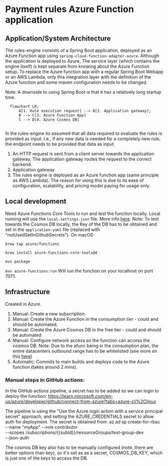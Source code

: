 # Payment rules Azure Function application

## Application/System Architecture
The rules-engine consists of a Spring Boot application, deployed as an Azure Function app using `spring-cloud-function-adapter-azure`. 
Although the application is deployed to Azure, The service layer (which contains the engine itself) is kept separate from 
knowing about the Azure Function setup. To replace the Azure function app with a regular Spring Boot Webapp or an AWS Lambda, 
only this integration layer with the definition of the Azure function and some maven configuration needs to be changed.

Note: A downside to using Spring Boot is that it has a relatively long startup time. 

```mermaid
  flowchart LR;
      A[1. Rule execution request] --> B[2. Application gateway];
      B --> C[3. Azure Function App]
      C --> D[4. Azure Cosmos DB]
      
```

In the rules-engine its assumed that all data required to evaluate the rules is provided as input. 
I.e., if any new data is needed for a completely new rule, the endpoint needs to be provided that data as input. 

1. An HTTP request is sent from a client server towards the application gateway. The application gateway routes the request to
the correct backend.
2. Application gateway
3. The rules engine is deployed as an Azure function app (same principle as AWS Lambda). The reason for using this is due to its 
ease of configuration, scalability, and pricing model paying for usage only. 


## Local development

Need Azure Functions Core Tools to run and test the function locally.
Local running will use the `local.settings.json` file. More info [here](https://learn.microsoft.com/en-us/azure/azure-functions/functions-run-local?tabs=macos%2Cisolated-process%2Cnode-v4%2Cpython-v2%2Chttp-trigger%2Ccontainer-apps&pivots=programming-language-java).
Note: To test towards the Cosmos DB locally, the Key of the DB has to be obtained and set in the `application.yaml` file (replaced with "notUsedSetInGithubSecrets").
On macOS:

`
brew tap azure/functions
`

`
brew install azure-functions-core-tools@4
`

`
mvn package
`

`
mvn azure-functions:run
`
 Will run the function on your localhost on port 7071.

## Infrastructure
Created in Azure.

1. Manual: Create a new subscription.
2. Manual: Create the Azure Function in the consumption tier - could and should be automated.
3. Manual: Create the Azure Cosmos DB in the free tier - could and should be automated.
4. Manual: Configure network access so the function can access the cosmos DB. 
Note: Due to the afunc being in the consumption plan, the entire datacenters outbound range has to be whitelisted (see more on this [here](https://learn.microsoft.com/en-gb/azure/azure-functions/ip-addresses?tabs=portal#find-outbound-ip-addresses))
5. Automatic: Commits to main builds and deploys code to the Azure function (takes around 2 mins).


### Manual steps in GitHub actions:

In the GitHub actions pipeline, a secret has to be added so we can login to deploy the function:
https://learn.microsoft.com/en-us/azure/developer/github/connect-from-azure?tabs=azure-cli%2Clinux

The pipeline is using the "Use the Azure login action with a service principal secret" approach, and setting
the AZURE_CREDENTIALS secret to allow auth for deployment. The secret is obtained from:
az ad sp create-for-rbac --name "myApp" --role contributor \
--scopes /subscriptions/{{subId}}/resourceGroups/test-group-dev  \
--json-auth

The cosmos DB key also has to be manually configured (note, there are better options than key), 
so it's set as as a secret, COSMOS_DB_KEY, which is just one of the keys to access the DB. 
